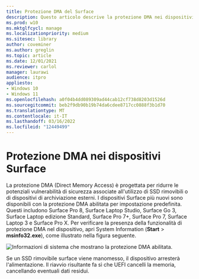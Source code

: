 ```yaml
---
title: Protezione DMA del Surface
description: Questo articolo descrive la protezione DMA nei dispositivi Surface compatibili
ms.prod: w10
ms.mktglfcycl: manage
ms.localizationpriority: medium
ms.sitesec: library
author: coveminer
ms.author: greglin
ms.topic: article
ms.date: 12/01/2021
ms.reviewer: carlol
manager: laurawi
audience: itpro
appliesto:
- Windows 10
- Windows 11
ms.openlocfilehash: a0f04b4dd089309ad44cab12cf738d8203d1526d
ms.sourcegitcommit: beb2f9db90b19b74da6cdee8717cc0888f3b1d70
ms.translationtype: MT
ms.contentlocale: it-IT
ms.lasthandoff: 03/16/2022
ms.locfileid: "12449499"
---
```

# <a name="dma-protection-on-surface-devices"></a>Protezione DMA nei dispositivi Surface

La protezione DMA (Direct Memory Access) è progettata per ridurre le potenziali vulnerabilità di sicurezza associate all'utilizzo di SSD rimovibili o di dispositivi di archiviazione esterni. I dispositivi Surface più nuovi sono disponibili con la protezione DMA abilitata per impostazione predefinita. Questi includono Surface Pro 8, Surface Laptop Studio, Surface Go 3, Surface Laptop edizione Standard, Surface Pro 7+, Surface Pro 7, Surface Laptop 3 e Surface Pro  X.  Per verificare la presenza della funzionalità di protezione DMA nel dispositivo, apri System Information (**Start** > **msinfo32.exe**), come illustrato nella figura seguente.

![Informazioni di sistema che mostrano la protezione DMA abilitata.](images/systeminfodma.png)

Se un SSD rimovibile surface viene manomesso, il dispositivo arresterà l'alimentazione. Il riavvio risultante fa sì che UEFI cancelli la memoria, cancellando eventuali dati residui.
